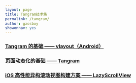 ```yaml
---
layout: page
title: Tangram技术集
permalink: /tangram/
author: gaosboy
showonnav: yes
---
```


### [Tangram 的基础 —— vlayout（Android）][1]

### [页面动态化的基础 —— Tangram][2]

###  [iOS 高性能异构滚动视图构建方案 —— LazyScrollView][3]



[1]:	http://127.0.0.1:4000/2017/02/28/vlayout-design.html
[2]:	http://127.0.0.1:4000/2016/12/20/Tangram-design-and-practice.html
[3]:	http://127.0.0.1:4000/2016/01/31/lazyscroll.html